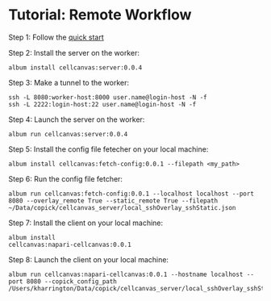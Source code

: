 # Tutorial: Remote Workflow

Step 1: Follow the [quick start](../../quick_start/)

Step 2: Install the server on the worker: 
```
album install cellcanvas:server:0.0.4
```

Step 3: Make a tunnel to the worker: 
```
ssh -L 8080:worker-host:8000 user.name@login-host -N -f
ssh -L 2222:login-host:22 user.name@login-host -N -f
```

Step 4: Launch the server on the worker: 
```
album run cellcanvas:server:0.0.4
```

Step 5: Install the config file fetecher on your local machine: 
```
album install cellcanvas:fetch-config:0.0.1 --filepath <my_path>
```

Step 6: Run the config file fetcher: 
```
album run cellcanvas:fetch-config:0.0.1 --localhost localhost --port
8080 --overlay_remote True --static_remote True --filepath
~/Data/copick/cellcanvas_server/local_sshOverlay_sshStatic.json
```

Step 7: Install the client on your local machine: 
```
album install
cellcanvas:napari-cellcanvas:0.0.1
```

Step 8: Launch the client on your local machine: 
```
album run cellcanvas:napari-cellcanvas:0.0.1 --hostname localhost --port 8080 --copick_config_path /Users/kharrington/Data/copick/cellcanvas_server/local_sshOverlay_sshStatic.json 
```

